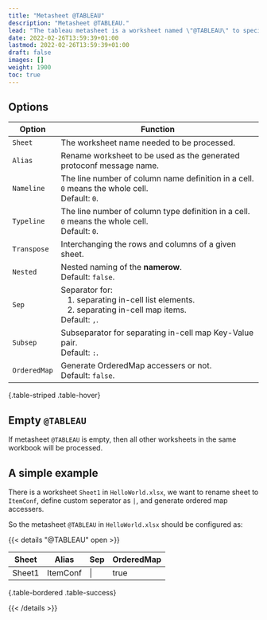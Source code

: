 ```yaml
---
title: "Metasheet @TABLEAU"
description: "Metasheet @TABLEAU."
lead: "The tableau metasheet is a worksheet named \"@TABLEAU\" to specify tableau parser options."
date: 2022-02-26T13:59:39+01:00
lastmod: 2022-02-26T13:59:39+01:00
draft: false
images: []
weight: 1900
toc: true
---
```


## Options

| Option       | Function                                                                                                                                 |
|--------------|------------------------------------------------------------------------------------------------------------------------------------------|
| `Sheet`      | The worksheet name needed to be processed.                                                                                               |
| `Alias`      | Rename worksheet to be used as the generated protoconf message name.                                                                     |
| `Nameline`   | The line number of column name definition in a cell. `0` means the whole cell.<br>Default: `0`.                                          |
| `Typeline`   | The line number of column type definition in a cell. `0` means the whole cell.<br>Default: `0`.                                          |
| `Transpose`  | Interchanging the rows and columns of a given sheet.                                                                                     |
| `Nested`     | Nested naming of the **namerow**.<br>Default: `false`.                                                                                   |
| `Sep`        | Separator for:<br> &nbsp;&nbsp; 1. separating in-cell list elements. <br> &nbsp;&nbsp; 2. separating in-cell map items.<br>Default: `,`. |
| `Subsep`     | Subseparator for separating in-cell map Key-Value pair.<br>Default: `:`.                                                                 |
| `OrderedMap` | Generate OrderedMap accessers or not.<br>Default: `false`.                                                                               |
{.table-striped .table-hover}

## Empty `@TABLEAU`

If metasheet `@TABLEAU` is empty, then all other worksheets in the same workbook will be processed.

## A simple example

There is a worksheet `Sheet1` in `HelloWorld.xlsx`, we want to rename sheet to `ItemConf`,
define custom seperator as `|`, and generate ordered map accessers.

So the metasheet `@TABLEAU` in `HelloWorld.xlsx` should be configured as:

{{< details "@TABLEAU" open >}}

| Sheet  | Alias    | Sep | OrderedMap |
|--------|----------|-----|------------|
| Sheet1 | ItemConf | \|  | true       |
{.table-bordered .table-success}

{{< /details >}}
